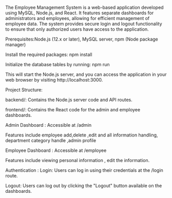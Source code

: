 The Employee Management System is a web-based application developed using MySQL, Node.js, and React. It features separate dashboards for administrators and employees, allowing for efficient management of employee data. The system provides secure login and logout functionality to ensure that only authorized users have access to the application.



Prerequisites:Node.js (12.x or later), MySQL server, npm (Node package manager)



Install the required packages:
npm  install

Initialize the database tables by running:
npm run 

This will start the Node.js server, and you can access the application in your web browser by visiting http://localhost:3000.



Project Structure: 

backend/: Contains the Node.js server code and API routes.

frontend/: Contains the React code for the admin and employee dashboards.



Admin Dashboard :
Accessible at /admin

Features include employee add,delete ,edit and all information handling, department category handle ,admin profile



Employee Dashboard :
Accessible at /employee

Features include viewing personal information , edit the information.



Authentication :
Login: Users can log in using their credentials at the /login route.

Logout: Users can log out by clicking the "Logout" button available on the dashboards.
